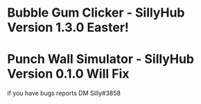 # Bubble Gum Clicker - SillyHub Version 1.3.0 Easter!
# Punch Wall Simulator - SillyHub Version 0.1.0 Will Fix

if you have bugs reports DM Silly#3858 

